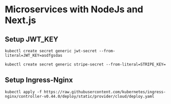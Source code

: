 # Microservices with NodeJs and Next.js

## Setup JWT_KEY

```shell
kubectl create secret generic jwt-secret --from-literal=JWT_KEY=asdfgsdas

kubectl create secret generic stripe-secret --from-literal=STRIPE_KEY=
```

## Setup Ingress-Nginx

```shell
kubectl apply -f https://raw.githubusercontent.com/kubernetes/ingress-nginx/controller-v0.44.0/deploy/static/provider/cloud/deploy.yaml

```

